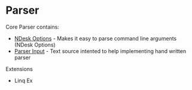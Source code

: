 ﻿# Parser

Core Parser contains:
* [NDesk Options](./Parser/NDeskOptions.md) - Makes it easy to parse command line arguments (NDesk Options)
* [Parser Input](./Parser/ParserInput.md) - Text source intented to help implementing hand written parser

Extensions
* Linq Ex
